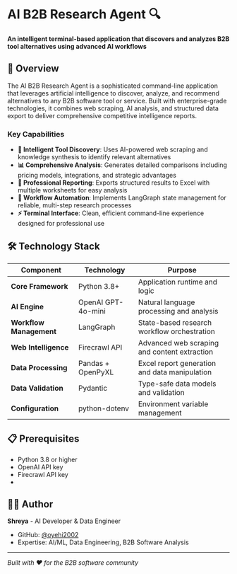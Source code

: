 # AI B2B Research Agent 🔍

**An intelligent terminal-based application that discovers and analyzes B2B tool alternatives using advanced AI workflows**

## 🚀 Overview

The AI B2B Research Agent is a sophisticated command-line application that leverages artificial intelligence to discover, analyze, and recommend alternatives to any B2B software tool or service. Built with enterprise-grade technologies, it combines web scraping, AI analysis, and structured data export to deliver comprehensive competitive intelligence reports.

### Key Capabilities

- **🎯 Intelligent Tool Discovery**: Uses AI-powered web scraping and knowledge synthesis to identify relevant alternatives
- **📊 Comprehensive Analysis**: Generates detailed comparisons including pricing models, integrations, and strategic advantages  
- **💾 Professional Reporting**: Exports structured results to Excel with multiple worksheets for easy analysis
- **🔄 Workflow Automation**: Implements LangGraph state management for reliable, multi-step research processes
- **⚡ Terminal Interface**: Clean, efficient command-line experience designed for professional use

## 🛠️ Technology Stack

| Component | Technology | Purpose |
|-----------|------------|---------|
| **Core Framework** | Python 3.8+ | Application runtime and logic |
| **AI Engine** | OpenAI GPT-4o-mini | Natural language processing and analysis |
| **Workflow Management** | LangGraph | State-based research workflow orchestration |
| **Web Intelligence** | Firecrawl API | Advanced web scraping and content extraction |
| **Data Processing** | Pandas + OpenPyXL | Excel report generation and data manipulation |
| **Data Validation** | Pydantic | Type-safe data models and validation |
| **Configuration** | python-dotenv | Environment variable management |

## 📋 Prerequisites

- Python 3.8 or higher
- OpenAI API key
- Firecrawl API key
- 
## 👨‍💻 Author

**Shreya** - AI Developer & Data Engineer
- GitHub: [@oyehi2002](https://github.com/oyehi2002)
- Expertise: AI/ML, Data Engineering, B2B Software Analysis

---

*Built with ❤️ for the B2B software community*
